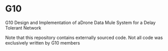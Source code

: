 # G10
G10 Design and Implementation of aDrone Data Mule System for a Delay Tolerant Network

Note that this repository contains externally sourced code. Not all code was exclusively written by G10 members
